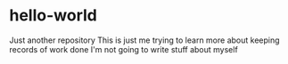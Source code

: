 # hello-world
Just another repository
This is just me trying to learn more about keeping records of work done
I'm not going to write stuff about myself
